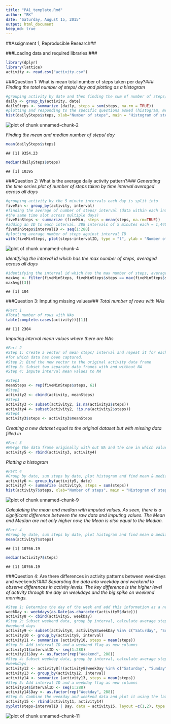 ```yaml
---
title: "PA1_template.Rmd"
author: "BK"
date: "Saturday, August 15, 2015"
output: html_document
keep_md: true
---
```


##Assignment 1, Reproducible Research##

###Loading data and required libraries:###

```r
library(dplyr)
library(lattice)
activity <- read.csv("activity.csv")
```


###Question 1: What is mean total number of steps taken per day?###
*Finding the total number of steps/ day and plotting as a histogram*

```r
#grouping activity by date and then finding the sum of number of steps/ day
daily <- group_by(activity, date)
dailySteps <- summarize (daily, steps = sum(steps, na.rm = TRUE))
#plotting and responding to the specific questions asked (histogram, mean and median)
hist(dailySteps$steps, xlab="Number of steps", main = "Histogram of steps/day (with NA)")
```

![plot of chunk unnamed-chunk-2](figure/unnamed-chunk-2-1.png) 


*Finding the mean and median number of steps/ day*

```r
mean(dailySteps$steps)
```

```
## [1] 9354.23
```

```r
median(dailySteps$steps)
```

```
## [1] 10395
```


###Question 2: What is the average daily activity pattern?###
*Generating the time series plot of number of steps taken by time interval averaged across all days*

```r
#grouping activity by the 5 minute intervals each day is split into
fiveMin <- group_by(activity, interval)
#finding the average of number of steps/ interval (data within each interval is from 
#the same time slot across multiple days)
fiveMinSteps <- summarize (fiveMin, steps = mean(steps, na.rm=TRUE))
#adding an ID to each interval. 288 intervals of 5 minutes each = 1,440 minutes = 24 hours/ day
fiveMinSteps$intervalID <- seq(1:288)
#plotting average number of steps against interval ID
with(fiveMinSteps, plot(steps~intervalID, type = "l", ylab = "Number of steps", xlab = "Interval"))
```

![plot of chunk unnamed-chunk-4](figure/unnamed-chunk-4-1.png) 



*Identifying the interval id which has the max number of steps, averaged across all days*

```r
#identifying the interval id which has the max number of steps, averaged across all days
maxAvg <- filter(fiveMinSteps, fiveMinSteps$steps == max(fiveMinSteps$steps))
maxAvg[[3]]
```

```
## [1] 104
```



###Question 3: Imputing missing values###
*Total number of rows with NAs*

```r
#Part 1
#Total number of rows with NAs
table(complete.cases(activity))[[1]]
```

```
## [1] 2304
```



*Imputing interval mean values where there are NAs*

```r
#Part 2
#Step 1: Create a vector of mean steps/ interval and repeat it for each of the 61 days
#for which data has been captured.
#Step 2: Bind the new vector to the original activity data frame
#Step 3: Subset two separate data frames with and without NA
#Step 4: Impute interval mean values to NA

#Step1
meanSteps <- rep(fiveMinSteps$steps, 61)
#Step2
activity2 <- cbind(activity, meanSteps)
#Step3
activity3 <- subset(activity2, is.na(activity2$steps))
activity4 <- subset(activity2, !is.na(activity2$steps))
#Step4
activity3$steps <- activity3$meanSteps
```



*Creating a new dataset equal to the original dataset but with missing data filled in*

```r
#Part 3
#Merge the data frame originally with out NA and the one in which values are imputed
activity5 <- rbind(activity3, activity4)
```




*Plotting a histogram*

```r
#Part 4
#Group by date, sum steps by date, plot histogram and find mean & median
activity6 <- group_by(activity5, date)
activity7 <- summarize (activity6, steps = sum(steps))
hist(activity7$steps, xlab="Number of steps", main = "Histogram of steps/day with imputed values")
```

![plot of chunk unnamed-chunk-9](figure/unnamed-chunk-9-1.png) 


*Calculating the mean and median with imputed values. As seen, there is a significant difference between the raw data and imputing values. The Mean and Median are not only higher now, the Mean is also equal to the Median.*

```r
#Part 4
#Group by date, sum steps by date, plot histogram and find mean & median
mean(activity7$steps)
```

```
## [1] 10766.19
```

```r
median(activity7$steps)
```

```
## [1] 10766.19
```



###Question 4: Are there differences in activity patterns between weekdays and weekends?###
*Separating the data into weekday and weekend to observe differences in activity levels. The key difference is the higher level of activity through the day on weekdays and the big spike on weekend mornings.*

```r
#Step 1: Determine the day of the week and add this information as a new column
weekDay <- weekdays(as.Date(as.character(activity5$date)))
activity8 <- cbind(activity5, weekDay)
#Step 2: Subset weekend data, group by interval, calculate average steps/ interval across 
#weekend days
activity9 <- subset(activity8, activity8$weekDay %in% c("Saturday", "Sunday"))
activity10 <- group_by(activity9, interval)
activity11 <- summarize (activity10, steps = mean(steps))
#Step 3: Add interval ID and a weekend flag as new columns
activity11$intervalID <- seq(1:288)
activity11$Day <- as.factor(rep("Weekend", 288))
#Step 4: Subset weekday data, group by interval, calculate average steps/ interval across 
#weekdays
activity12 <- activity8[!(activity8$weekDay %in% c("Saturday", "Sunday")),]
activity13 <- group_by(activity12, interval)
activity14 <- summarize (activity13, steps = mean(steps))
#Step 5: Add interval ID and a weekday flag as new columns
activity14$intervalID <- seq(1:288)
activity14$Day <- as.factor(rep("Weekday", 288))
#Step 6: Combine the weekday and weekend data and plot it using the lattice plotting system
activity15 <- rbind(activity11, activity14)
xyplot(steps~intervalID | Day, data = activity15, layout =c(1,2), type = "l", ylab = "Number of steps", xlab = "Interval")
```

![plot of chunk unnamed-chunk-11](figure/unnamed-chunk-11-1.png) 

